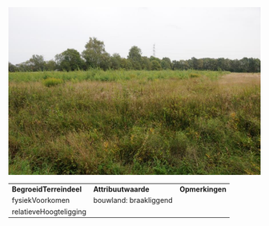 ![](media/fa653299e31689bb0eaf2ff06b1874b12febbb14.jpg)

|                         |                        |                 |
|-------------------------|------------------------|-----------------|
| **BegroeidTerreindeel** | **Attribuutwaarde**    | **Opmerkingen** |
| fysiekVoorkomen         | bouwland: braakliggend |                 |
| relatieveHoogteligging  |                        |                 |
